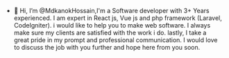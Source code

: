 - 👋 Hi, I’m @MdkanokHossain,I'm a Software developer with 3+ Years experienced. I am expert in React js, Vue js and php framework (Laravel, CodeIgniter). i would like to help you to make web software. I always make sure my clients are satisfied with the work i do. lastly, I take a great pride in my prompt and professional communication. I would love to discuss the job with you further and hope here from you soon.

<!--
- 👀 I’m interested in ... 
- 🌱 I’m currently learning ...
- 💞️ I’m looking to collaborate on ...
- 📫 How to reach me ...
-->
<!---
MdkanokHossain/MdkanokHossain is a ✨ special ✨ repository because its `README.md` (this file) appears on your GitHub profile.
You can click the Preview link to take a look at your changes.
--->

